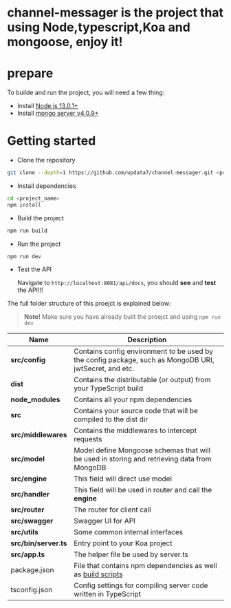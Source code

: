 # channel-messager is the project that using Node,typescript,Koa and mongoose, enjoy it!

# prepare

To builde and run the project, you will need a few thing:

- Install [Node.js 13.0.1+](https://nodejs.org/en/)
- Install [mongo server v4.0.9+](https://www.mongodb.com/)

# Getting started

- Clone the repository

```bash
git clone --depth=1 https://github.com/updata7/channel-messager.git <project_name>
```

- Install dependencies

```bash
cd <project_name>
npm install
```

- Build the project

```bash
npm run build
```

- Run the project

```bash
npm run dev
```

- Test the API

   Navigate to `http://localhost:8081/api/docs`, you should **see** and **test** the API!!!

  


The full folder structure of this proejct is explained below:

> **Note!** Make sure you have already built the proejct and using `npm run dev`

| Name               | Description                                                                                                                                                   |
| ------------------ | ------------------------------------------------------------------------------------------------------------------------------------------------------------- |
| **src/config**         | Contains config environment to be used by the config package, such as MongoDB URI, jwtSecret, and etc.                                                        |
| **dist**           | Contains the distributable (or output) from your TypeScript build                                                                                             |
| **node_modules**   | Contains all your npm dependencies                                                                                      |
| **src**            | Contains your source code that will be compiled to the dist dir                                                                                               |
| **src/middlewares** | Contains the middlewares to intercept requests                                                                                                                |
| **src/model**     | Model define Mongoose schemas that will be used in storing and retrieving data from MongoDB                                                                  |
| **src/engine**      | This field will direct use model                      |
| **src/handler** | This field will be used in router and call the **engine** |
| **src/router** | The router for client call |
| **src/swagger** | Swagger UI for API |
| **src/utils** | Some common internal interfaces |
| **src/bin/server.ts** | Entry point to your Koa project                                                                                                                      |
| **src/app.ts** | The helper file be used by server.ts |
| package.json       | File that contains npm dependencies as well as [build scripts](#what-if-a-library-isnt-on-definitelytyped)                                                    |
| tsconfig.json      | Config settings for compiling server code written in TypeScript                                                                                               |
